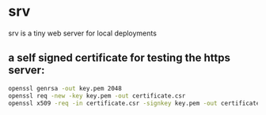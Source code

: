 # srv
srv is a tiny web server for local deployments

## a self signed certificate for testing the https server:

```bash
openssl genrsa -out key.pem 2048
openssl req -new -key key.pem -out certificate.csr
openssl x509 -req -in certificate.csr -signkey key.pem -out certificate.pem
```
